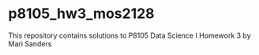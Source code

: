 # p8105_hw3_mos2128

This repository contains solutions to P8105 Data Science I Homework 3 by Mari Sanders
